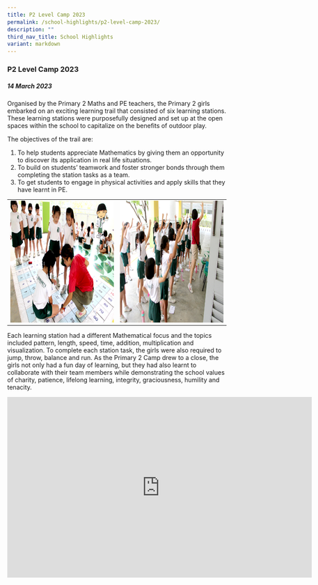 ```yaml
---
title: P2 Level Camp 2023
permalink: /school-highlights/p2-level-camp-2023/
description: ""
third_nav_title: School Highlights
variant: markdown
---
```

### P2 Level Camp 2023

##### 14 March 2023

Organised by the Primary 2 Maths and PE teachers, the Primary 2 girls embarked on an exciting learning trail that consisted of six learning stations. These learning stations were purposefully designed and set up at the open spaces within the school to capitalize on the benefits of outdoor play. 

The objectives of the trail are:<br>
1)	To help students appreciate Mathematics by giving them an opportunity to discover its application in real life situations.<br>
2)	To build on students’ teamwork and foster stronger bonds through them completing the station tasks as a team.<br>
3)	To get students to engage in physical activities and apply skills that they have learnt in PE.

<table>
<tbody><tr>
		<td><img alt="jamboree01" src="/images/P2 Level Camp 2023/p2camp_01.JPG" style="width:450px;height:280px;"> </td>
		<td><img alt="jamboree02" src="/images/P2 Level Camp 2023/p2camp_02.JPG" style="width:450px;height:280px;"> </td>
</tr></tbody></table>


Each learning station had a different Mathematical focus and the topics included pattern, length, speed, time, addition, multiplication and visualization. To complete each station task, the girls were also required to jump, throw, balance and run. As the Primary 2 Camp drew to a close, the girls not only had a fun day of learning, but they had also learnt to collaborate with their team members while demonstrating the school values of charity, patience, lifelong learning, integrity, graciousness, humility and tenacity. 

<center>
<iframe allowfullscreen="" allow="accelerometer; autoplay; clipboard-write; encrypted-media; gyroscope; picture-in-picture; web-share" frameborder="0" title="YouTube video player" src="https://www.youtube.com/embed/gdzRdOi_y-Y" height="415" width="700"></iframe></center>